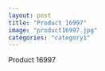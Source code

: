 ```yaml
---
layout: post
title: "Product 16997"
image: "product16997.jpg"
categories: "category1"
---
```

Product 16997
